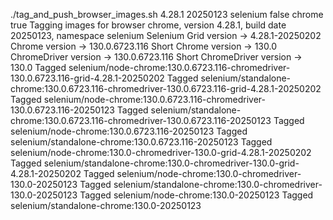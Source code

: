 ./tag_and_push_browser_images.sh 4.28.1 20250123 selenium false chrome true
Tagging images for browser chrome, version 4.28.1, build date 20250123, namespace selenium
Selenium Grid version -> 4.28.1-20250202
Chrome version -> 130.0.6723.116
Short Chrome version -> 130.0
ChromeDriver version -> 130.0.6723.116
Short ChromeDriver version -> 130.0
Tagged selenium/node-chrome:130.0.6723.116-chromedriver-130.0.6723.116-grid-4.28.1-20250202
Tagged selenium/standalone-chrome:130.0.6723.116-chromedriver-130.0.6723.116-grid-4.28.1-20250202
Tagged selenium/node-chrome:130.0.6723.116-chromedriver-130.0.6723.116-20250123
Tagged selenium/standalone-chrome:130.0.6723.116-chromedriver-130.0.6723.116-20250123
Tagged selenium/node-chrome:130.0.6723.116-20250123
Tagged selenium/standalone-chrome:130.0.6723.116-20250123
Tagged selenium/node-chrome:130.0-chromedriver-130.0-grid-4.28.1-20250202
Tagged selenium/standalone-chrome:130.0-chromedriver-130.0-grid-4.28.1-20250202
Tagged selenium/node-chrome:130.0-chromedriver-130.0-20250123
Tagged selenium/standalone-chrome:130.0-chromedriver-130.0-20250123
Tagged selenium/node-chrome:130.0-20250123
Tagged selenium/standalone-chrome:130.0-20250123
